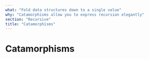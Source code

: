 ```yaml
---
what: "Fold data structures down to a single value"
why: "Catamorphisms allow you to express recursion elegantly"
section: "Recursive"
title: "Catamorphisms"
---
```


# Catamorphisms

```{.haskell include=articles/src/Examples/Recursive.hs snippet=cata-advanced}
```

